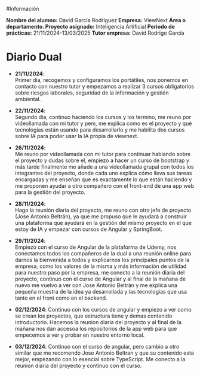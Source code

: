 #Información

**Nombre del alumno:** David García Rodríguez
**Empresa:** ViewNext
**Área o departamento. Proyecto asignado:** Inteligencia Artificial
**Periodo de prácticas:** 21/11/2024-13/03/2025
**Tutor empresa:** David Rodrigo García

# Diario Dual

- **21/11/2024**:  
  Primer día, recogemos y configuramos los portátiles, nos ponemos en contacto con nuestro tutor y empezamos a realizar 3 cursos obligatorios sobre riesgos laborales, seguridad de la información y gestión ambiental.

- **22/11/2024**:  
  Segundo día, continuo haciendo los cursos y los termino, me reuno por videollamada con mi tutor y pem, me explica como es el proyecto y qué tecnologías están usando para desarrollarlo y me habilita dos cursos sobre IA para poder usar la IA propia de viewnext.

- **26/11/2024**:  
  Me reuno por videollamada con mi tutor para continuar hablando sobre el proyecto y dudas sobre el, empiezo a hacer un curso de bootstrap y más tarde finalmente me añade a una videollamada grupal con todos los integrantes del proyecto, donde cada uno explica cómo lleva sus tareas encargadas y me enseñan que es exactamente lo que están haciendo y me proponen ayudar a otro compañero con el front-end de una app web para la gestión del proyecto.

- **28/11/2024**:  
  Hago la reunión diaria del proyecto, me reuno con otro jefe de proyecto (Jose Antonio Beltrán), ya que me propuso que le ayudará a construir una plataforma que ayudará en la gestión del mismo proyecto en el que estoy de IA y empezar con cursos de Angular y SpringBoot.

- **29/11/2024**:  
  Empiezo con el curso de Angular de la plataforma de Udemy, nos conectamos todos los compañeros de la dual a una reunión online para darnos la bienvenida a todos y explicarnos los principales puntos de la empresa, como los valores de la misma y más información de utilidad para nuestro paso por la empresa, me conecto a la reunión diaria del proyecto, continuó con el curso de Angular y al final de la mañana de nuevo me vuelvo a ver con Jose Antonio Beltrán y me explica una pequeña muestra de la idea ya desarrollada y las tecnologías que usa tanto en el front como en el backend.

- **02/12/2024**: Continuo con los cursos de angular y empiezo a ver como se crean los proyectos, que estructura tiene y demas contenido introductorio. Hacemos la reunion diaria del proyecto y al final de la mañana nos dan accesoa los repositorios de la app web para que empecemos a ver y probar en nuestro entorno local.

- **03/12/2024**: Continuo con el curso de angular, pero cambio a otro similar que me recomendo Jose Antonio Beltran y que su contenido esta mejor, empezando con lo esencial sobre TypeScript. Me conecto a la reunion diaria del proyecto y continuo con el curso.
